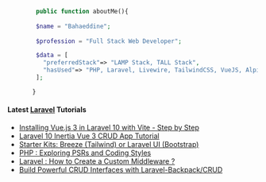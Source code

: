 ```php
        public function aboutMe(){  
        
        $name = "Bahaeddine";
        
        $profession = "Full Stack Web Developer";

        $data = [
          "preferredStack"=> "LAMP Stack, TALL Stack",
          "hasUsed"=> "PHP, Laravel, Livewire, TailwindCSS, VueJS, AlpineJS"
        ];

       }
```
#### Latest [Laravel](https://aliendev.org) Tutorials

- [Installing Vue.js 3 in Laravel 10 with Vite - Step by Step](https://aliendev.org/blog/post/installing-vue-js-3-in-laravel-10-with-vite-step-by-step)
- [Laravel 10 Inertia Vue 3 CRUD App Tutorial](https://aliendev.org/blog/post/laravel-10-inertia-vue-3-crud-app-tutorial)
- [Starter Kits: Breeze (Tailwind) or Laravel UI (Bootstrap)](https://aliendev.org/blog/post/starter-kits-breeze-tailwind-or-laravel-ui-bootstrap)
- [PHP : Exploring PSRs and Coding Styles](https://aliendev.org/blog/post/php-exploring-psrs-and-coding-styles)
- [Laravel : How to Create a Custom Middleware ?](https://aliendev.org/blog/post/laravel-how-to-create-a-custom-middleware)
- [Build Powerful CRUD Interfaces with Laravel-Backpack/CRUD](https://aliendev.org/blog/post/build-powerful-crud-interfaces-with-laravel-backpack-crud)
